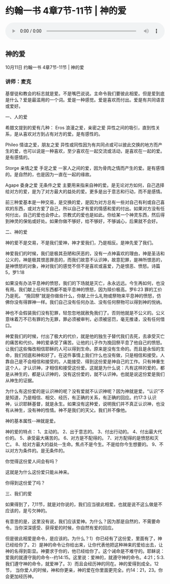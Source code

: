 # 约翰一书 4章7节-11节 | 神的爱

<audio style="width: 100%;" preload="false" controls controlslist="nodownload"><source src="https://cdn.simai.ml/audio/mp3/2020/yue1_4-7-12-201011.mp3" type="audio/mpeg">Your browser does not support the audio element.</audio>

## 神的爱
10月11日 
约翰一书 4章7节-11节 | 神的爱
### 讲师：麦克




基督徒和教会的标志就是爱。不是嘴巴说说。主命令我们要彼此相爱。但是爱到底是什么？爱是最滥用的一个词。爱是一种感觉。爱是喜欢而付出。爱是有共同语言或爱好。

一、人的爱

希腊文提到的爱有几种：
Eros 浪漫之爱，亲密之爱 异性之间的吸引，直到性关系，是从喜欢对方到占有对方的爱。是有感性的。

Phileo 情谊之爱，朋友之爱 异性或同性因为有共同点或可以彼此交换的地方而产生的爱，也可以说是一种喜欢，至少喜欢在一起交流或活动，是喜欢在一起的爱。是有感情的。

Storge 亲情之爱 手足之爱 一家人之间的爱，因为骨肉之情而产生的爱。是有感情的。是自然的，也是因为一直在一起的缘故。

Agape 委身之爱 无条件之爱  主要用来指来自神的爱。是无论对方如何，自己选择给对方的爱，是为了对方最大的益处的爱。更多是出于意志和行动，而不是感情。

前三种爱基本是一种交易，是交换的爱，是因为对方总有一些对自己有利或自己喜欢的东西，或对方爱了自己，所以自己才有爱的情感和爱的付出。如果对方没有任何付出，自己的爱也会停止。宗教式的爱也是如此。你给某一个神灵东西，然后得到神灵的保佑或好处。如果你做不够好，给不够好，不够诚心，后果就不会好。

二、神的爱

神的爱不是交易，不是我们爱神，神才爱我们，乃是相反。是神先爱了我们。

神爱我们的时候，我们是极其丑陋和厌恶的，没有一点神喜欢的理由，神是圣洁和公义的，神是极其恨恶罪恶的，而我们故意不认识神，故意犯罪，是神所恨恶的，是神愤怒的对象，神对我们的感觉不但不是喜欢或喜爱，乃是恨恶、愤怒。诗篇5，罗1:18 

如果没有办法平息神的愤怒，我们的下场就是灭亡，永永远远。今生再如何，也没有用。我们献上任何东西都不能平息神的愤怒，因为赎价极高。罗6:23 罪的工价乃是死。 “挽回祭”就是你做些什么，你献上什么礼物或祭物来平息神的愤怒，仿佛你没有得罪神一样。我们自己没有任何办法、没有任何祭物可以得到神的悦纳。

神也不会假装我们没有犯罪，轻忽忽地就赦免我们了。否则他就是不公义的。公义意味着万不已有罪的为无罪，罪必须被审判，必须被惩罚，毫无推诿，没有任何借口。

神爱我们的时候，付出了极大的代价，就是他的独生子替代我们去死，去承受灭亡的痛苦和代价。神的爱承受了痛苦。让他的儿子作为挽回祭平息了他自己的愤怒。让我们这些悔改相信耶稣的人可以得到生命。原来是没有生命的。而且是永恒的生命，我们彻底和神和好了。在这件事情上我们什么也没有做，只是相信和接受。人靠自己是不会相信和接受的。人能接受、得到这份爱是神自己的工作。只有神重生这个人，才认识神，才相信和接受这份爱。这就是为什么说：凡有这样的爱的，都是从神生的，都是认识神的，没有这份爱的，就不认识神。也就是说这份爱是我们从神生的证据。

为什么有这份爱的是认识神的呢？没有爱就不认识神呢？因为神就是爱。“认识”不是知道，乃是相信、相交、经历，有正确的关系，有正确的回应。约17:3 认识神，认识耶稣基督，就是永生。如果没有这种爱，说明我们并不真正认识神，也没有从神生，没有神的性情。神不是我们的天父。我们并不像他。

神的基本属性--神就是爱。

神的爱的特点：
1、主动的。
2、出于意志的。
3、付出行动的。
4、付出最大代价的。
5、承受最大痛苦的。
6、对方是不配得的。
7、对方配得的是愤怒和灭亡。
8、给对方最大的益处--生命。焦点不是今生。不是给你今生想要的。
9、不以对方为条件的。是无条件的。

你觉得这份爱人间会有吗？

这就是为什么这份爱只能从神来。

你得到这份爱了吗？

三、我们的爱

如果得到了，7,11节，就是对你说的，我们应当彼此相爱。也就是说不这么做是不应该的，是亏欠神的。

有意思的是，这里没有说，我们应该爱神。为什么？因为那是自然的，不需要命令。当你深深感受、获得爱的时候，你自然有爱的回应。

但是彼此相爱是命令，是应该的。为什么？1）你已经有了这份爱，里面有了，神已经给你了。2）是神的命令让你给出来，让你代表他把这种神来的爱给出去，让神的名得到彰显。神要求于你的，他已经给你了。这个诫命是不难守的。耶稣说：爱我的就遵守我的命令--约14:15。这里说：爱神的，就遵守神的命令。4:21；5:3. 我们遵守神的命令，就爱神了。3）而且会经历神的同在。神的爱得到成全。12节， 当你爱人的时候，神和你更亲，神的爱在你里面更完全。约14：21，23。你会更加经历神。
